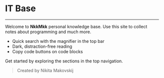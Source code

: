 # **IT Base**

---

Welcome to **NkkMkk** personal knowledge base. Use this site to collect notes about programming and much more.

- Quick search with the magnifier in the top bar
- Dark, distraction-free reading
- Copy code buttons on code blocks

Get started by exploring the sections in the top navigation.

> Created by Nikita Makovskij
